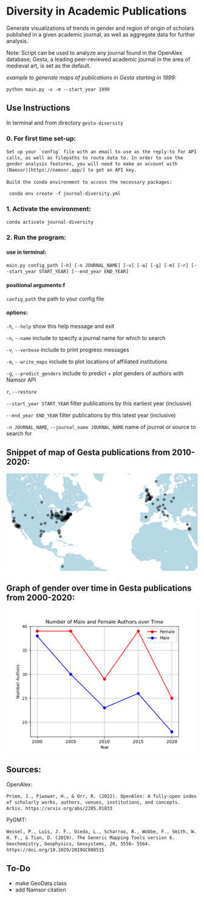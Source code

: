 # Diversity in Academic Publications

Generate visualizations of trends in gender and region of origin of scholars published in a given academic journal, as well as aggregate data for further analysis.

Note: Script can be used to analyze any journal found in the OpenAlex database; Gesta, a leading peer-reviewed academic journal in the area of medieval art, is set as the default. 

*example to generate maps of publications in Gesta starting in 1999:*
    
    python main.py -v -m --start_year 1999

## Use Instructions

In terminal and from directory `gesta-diversity`

### 0. For first time set-up:

    Set up your `config` file with an email to use as the reply-to for API calls, as well as filepaths to route data to. In order to use the gender analysis features, you will need to make an account with (Namsor)[https://namsor.app/] to get an API key.

    Build the conda environment to access the necessary packages:
<!--- Make code --->
     conda env create -f journal-diversity.yml

### 1. Activate the environment:
<!--- Make code --->
    conda activate journal-diversity

### 2. Run the program:

#### use in terminal:
<!--- Make code --->
    main.py config_path [-h] [-n JOURNAL_NAME] [-v] [-a] [-g] [-m] [-r] [--start_year START_YEAR] [--end_year END_YEAR] 
#### positional arguments:f
  `config_path`             the path to your config file

#### options:

  `-h`, `--help`            show this help message and exit
  
  `-n`, `--name`            include to specify a journal name for which to search

  `-v`, `--verbose`         include to print progress messages

  `-m`, `--write_maps`      include to plot locations of affiliated institutions

  `-g`, `--predict_genders` include to predict + plot genders of authors with Namsor API

  `r`, `--restore`          

  `--start_year START_YEAR` 
                            filter publications by this earliest year (inclusive)

  `--end_year END_YEAR`     filter publications by this latest year (inclusive)

  `-n JOURNAL_NAME`, `--journal_name JOURNAL_NAME`
                            name of journal or source to search for

## Snippet of map of Gesta publications from 2010-2020:

![alt text](README_imgs/gesta-map.png?raw=true)

## Graph of gender over time in Gesta publications from 2000-2020:

![alt text](README_imgs/gender-over-time.png?raw=true)

## Sources:

OpenAlex:

    Priem, J., Piwowar, H., & Orr, R. (2022). OpenAlex: A fully-open index of scholarly works, authors, venues, institutions, and concepts. ArXiv. https://arxiv.org/abs/2205.01833

PyGMT:

    Wessel, P., Luis, J. F., Uieda, L., Scharroo, R., Wobbe, F., Smith, W. H. F., & Tian, D. (2019). The Generic Mapping Tools version 6. Geochemistry, Geophysics, Geosystems, 20, 5556– 5564. https://doi.org/10.1029/2019GC008515

## To-Do

- make GeoData class
- add Namsor citation